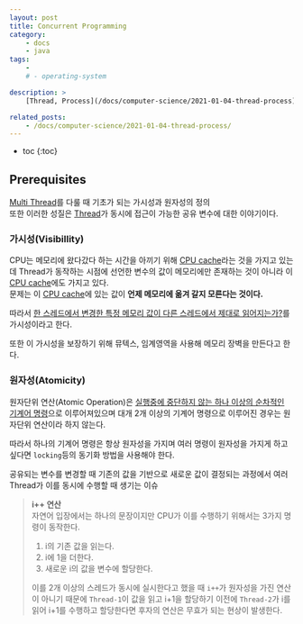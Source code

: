 ```yaml
---
layout: post
title: Concurrent Programming
category:
    - docs
    - java
tags:
    - 
    # - operating-system

description: >
    [Thread, Process](/docs/computer-science/2021-01-04-thread-process) 글에 다 적지 못했던 Multi-Thread에 대한 이야기.

related_posts:
    - /docs/computer-science/2021-01-04-thread-process/
---
```

<!-- blank -->
* toc
{:toc}

## Prerequisites
<u>Multi Thread</u>를 다룰 때 기초가 되는 가시성과 원자성의 정의  
또한 이러한 성질은 <u>Thread</u>가 동시에 접근이 가능한 공유 변수에 대한 이야기이다.

### 가시성(Visibillity)
CPU는 메모리에 왔다갔다 하는 시간을 아끼기 위해 <u>CPU cache</u>라는 것을 가지고 있는데 Thread가 동작하는 시점에 선언한 변수의 값이 메모리에만 존재하는 것이 아니라 이 <u>CPU cache</u>에도 가지고 있다.  
문제는 이 <u>CPU cache</u>에 있는 값이 **언제 메모리에 옮겨 갈지 모른다는 것이다.**  

따라서 <u>한 스레드에서 변경한 특정 메모리 값이 다른 스레드에서 제대로 읽어지는가?</u>를 가시성이라고 한다.  

또한 이 가시성을 보장하기 위해 뮤텍스, 임계영역을 사용해 메모리 장벽을 만든다고 한다.  

### 원자성(Atomicity)
원자단위 연산(Atomic Operation)은 <u>실행중에 중단하지 않는 하나 이상의 순차적인 기계어 명령</u>으로 이루어져있으며 대개 2개 이상의 기계어 명령으로 이루어진 경우는 원자단위 연산이라 하지 않는다.  

따라서 하나의 기계어 명령은 항상 원자성을 가지며 여러 명령이 원자성을 가지게 하고 싶다면 `locking`등의 동기화 방법을 사용해야 한다.  

공유되는 변수를 변경할 때 기존의 값을 기반으로 새로운 값이 결정되는 과정에서 여러 Thread가 이를 동시에 수행할 때 생기는 이슈  

>   **i++ 연산**  
    자연어 입장에서는 하나의 문장이지만 CPU가 이를 수행하기 위해서는 3가지 명령이 동작한다.  
>   1. i의 기존 값을 읽는다.  
>   2. i에 1을 더한다.  
>   3. 새로운 i의 값을 변수에 할당한다.
>
>   이를 2개 이상의 스레드가 동시에 실시한다고 했을 때 `i++`가 원자성을 가진 연산이 아니기 때문에 `Thread-1`이 값을 읽고 i+1을 할당하기 이전에 `Thread-2`가 i를 읽어 i+1를 수행하고 할당한다면 후자의 연산은 무효가 되는 현상이 발생한다.

